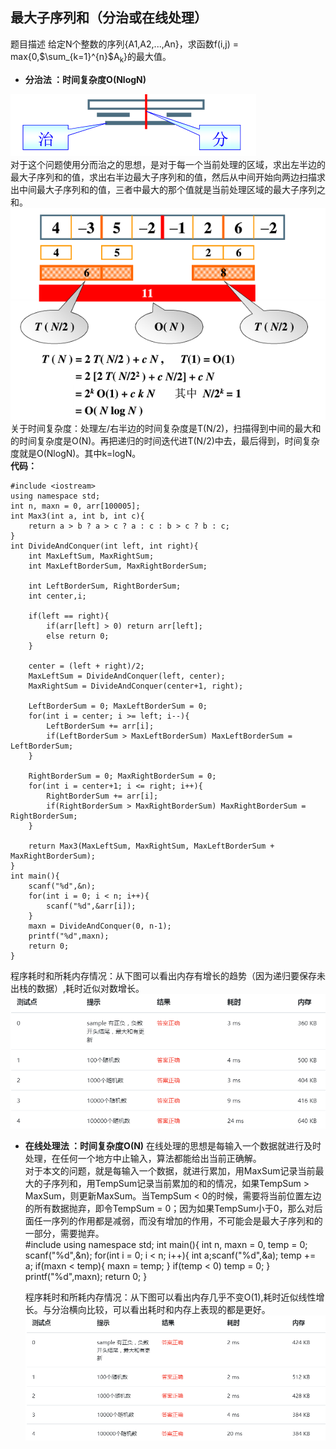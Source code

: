 最大子序列和（分治或在线处理）
---
题目描述
    给定N个整数的序列{A1,A2,...,An}，求函数f(i,j) = max{0,$\sum_{k=1}^{n}$A<sub>k</sub>}的最大值。
* **分治法 ：时间复杂度O(NlogN)**

![](graph/1.1-6.PNG)</br>
对于这个问题使用分而治之的思想，是对于每一个当前处理的区域，求出左半边的最大子序列和的值，求出右半边最大子序列和的值，然后从中间开始向两边扫描求出中间最大子序列和的值，三者中最大的那个值就是当前处理区域的最大子序列之和。</br>
![](graph/1.1-5.PNG)</br>
关于时间复杂度：处理左/右半边的时间复杂度是T(N/2)，扫描得到中间的最大和的时间复杂度是O(N)。再把递归的时间迭代进T(N/2)中去，最后得到，时间复杂度就是O(NlogN)。其中k=logN。</br>
**代码：**

    #include <iostream>
    using namespace std;
    int n, maxn = 0, arr[100005];
    int Max3(int a, int b, int c){
        return a > b ? a > c ? a : c : b > c ? b : c; 
    }
    int DivideAndConquer(int left, int right){
        int MaxLeftSum, MaxRightSum;
        int MaxLeftBorderSum, MaxRightBorderSum;
        
        int LeftBorderSum, RightBorderSum;
        int center,i;
        
        if(left == right){
            if(arr[left] > 0) return arr[left];
            else return 0;
        }
        
        center = (left + right)/2;
        MaxLeftSum = DivideAndConquer(left, center);
        MaxRightSum = DivideAndConquer(center+1, right);
        
        LeftBorderSum = 0; MaxLeftBorderSum = 0;
        for(int i = center; i >= left; i--){
            LeftBorderSum += arr[i];
            if(LeftBorderSum > MaxLeftBorderSum) MaxLeftBorderSum = LeftBorderSum;
        }
        
        RightBorderSum = 0; MaxRightBorderSum = 0;
        for(int i = center+1; i <= right; i++){
            RightBorderSum += arr[i];
            if(RightBorderSum > MaxRightBorderSum) MaxRightBorderSum = RightBorderSum;
        }
        
        return Max3(MaxLeftSum, MaxRightSum, MaxLeftBorderSum + MaxRightBorderSum); 
    }
    int main(){
        scanf("%d",&n);
        for(int i = 0; i < n; i++){
            scanf("%d",&arr[i]);
        }
        maxn = DivideAndConquer(0, n-1);
        printf("%d",maxn);
        return 0;
    }
    
   程序耗时和所耗内存情况：从下图可以看出内存有增长的趋势（因为递归要保存未出栈的数据）,耗时近似对数增长。
   ![](graph/1.1-8.PNG)
* **在线处理法 ：时间复杂度O(N)**
在线处理的思想是每输入一个数据就进行及时处理，在任何一个地方中止输入，算法都能给出当前正确解。</br>
对于本文的问题，就是每输入一个数据，就进行累加，用MaxSum记录当前最大的子序列和，用TempSum记录当前累加的和的情况，如果TempSum > MaxSum，则更新MaxSum。当TempSum < 0的时候，需要将当前位置左边的所有数据抛弃，即令TempSum = 0；因为如果TempSum小于0，那么对后面任一序列的作用都是减弱，而没有增加的作用，不可能会是最大子序列和的一部分，需要抛弃。</br>
    #include <iostream>
    using namespace std;
    int main(){
        int n, maxn = 0, temp = 0;
        scanf("%d",&n);
        for(int i = 0; i < n; i++){
            int a;scanf("%d",&a);
            temp += a;
            if(maxn < temp){
                maxn = temp;
            }
            if(temp < 0) temp = 0;
        }
        printf("%d",maxn);
        return 0;
    }
    
   程序耗时和所耗内存情况：从下图可以看出内存几乎不变O(1),耗时近似线性增长。与分治横向比较，可以看出耗时和内存上表现的都是更好。
   ![](graph/1.1-7.PNG)


